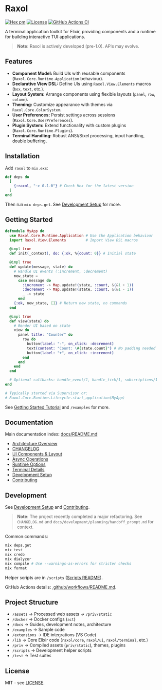 # Raxol

[![Hex pm](https://img.shields.io/hexpm/v/raxol.svg)](https://hex.pm/packages/raxol)
[![License](https://img.shields.io/badge/License-MIT-blue.svg)](LICENSE.md)
[![GitHub Actions CI](https://github.com/Hydepwns/raxol/actions/workflows/ci.yml/badge.svg)](https://github.com/Hydepwns/raxol/actions/workflows/ci.yml)

A terminal application toolkit for Elixir, providing components and a runtime for building interactive TUI applications.

> **Note:** Raxol is actively developed (pre-1.0). APIs may evolve.

<!-- TODO: Add a screenshot or GIF demo here -->

## Features

- **Component Model:** Build UIs with reusable components (`Raxol.Core.Runtime.Application` behaviour).
- **Declarative View DSL:** Define UIs using `Raxol.View.Elements` macros (`box`, `text`, etc.).
- **Layout System:** Arrange components using flexible layouts (`panel`, `row`, `column`).
- **Theming:** Customize appearance with themes via `Raxol.Core.ColorSystem`.
- **User Preferences:** Persist settings across sessions (`Raxol.Core.UserPreferences`).
- **Plugin System:** Extend functionality with custom plugins (`Raxol.Core.Runtime.Plugins`).
- **Terminal Handling:** Robust ANSI/Sixel processing, input handling, double buffering.

## Installation

Add `raxol` to `mix.exs`:

```elixir
def deps do
  [
    {:raxol, "~> 0.1.0"} # Check Hex for the latest version
  ]
end
```

Then run `mix deps.get`. See [Development Setup](docs/development/DevelopmentSetup.md) for more.

## Getting Started

```elixir
defmodule MyApp do
  use Raxol.Core.Runtime.Application # Use the Application behaviour
  import Raxol.View.Elements         # Import View DSL macros

  @impl true
  def init(_context), do: {:ok, %{count: 0}} # Initial state

  @impl true
  def update(message, state) do
    # Handle UI events (:increment, :decrement)
    new_state =
      case message do
        :increment -> Map.update!(state, :count, &(&1 + 1))
        :decrement -> Map.update!(state, :count, &(&1 - 1))
        _ -> state
      end
    {:ok, new_state, []} # Return new state, no commands
  end

  @impl true
  def view(state) do
    # Render UI based on state
    view do
      panel title: "Counter" do
        row do
          button(label: "-", on_click: :decrement)
          text(content: "Count: \#{state.count}") # No padding needed
          button(label: "+", on_click: :increment)
        end
      end
    end
  end

  # Optional callbacks: handle_event/1, handle_tick/1, subscriptions/1
end

# Typically started via Supervisor or:
# Raxol.Core.Runtime.Lifecycle.start_application(MyApp)
```

See [Getting Started Tutorial](docs/guides/quick_start.md) and `/examples` for more.

## Documentation

Main documentation index: [docs/README.md](docs/README.md)

- [Architecture Overview](docs/ARCHITECTURE.md)
- [CHANGELOG](docs/development/changes/CHANGELOG.md)
- [UI Components & Layout](docs/guides/components.md)
- [Async Operations](docs/guides/async_operations.md)
- [Runtime Options](docs/guides/runtime_options.md)
- [Terminal Details](docs/development/terminal_emulator.md)
- [Development Setup](docs/development/DevelopmentSetup.md)
- [Contributing](CONTRIBUTING.md)

## Development

See [Development Setup](docs/development/DevelopmentSetup.md) and [Contributing](CONTRIBUTING.md).

> **Note:** The project recently completed a major refactoring. See `CHANGELOG.md` and `docs/development/planning/handoff_prompt.md` for context.

Common commands:

```bash
mix deps.get
mix test
mix credo
mix dialyzer
mix compile # Use --warnings-as-errors for stricter checks
mix format
```

Helper scripts are in `/scripts` ([Scripts README](scripts/README.md)).

GitHub Actions details: [.github/workflows/README.md](.github/workflows/README.md).

## Project Structure

- `/assets` -> Processed web assets -> `/priv/static`
- `/docker` -> Docker configs (`act`)
- `/docs` -> Guides, development notes, architecture
- `/examples` -> Sample code
- `/extensions` -> IDE integrations (VS Code)
- `/lib` -> Core Elixir code (`raxol/core`, `raxol/ui`, `raxol/terminal`, etc.)
- `/priv` -> Compiled assets (`priv/static`), themes, plugins
- `/scripts` -> Development helper scripts
- `/test` -> Test suites

## License

MIT - see [LICENSE](LICENSE.md).
